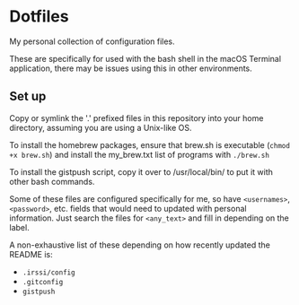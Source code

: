 # Dotfiles

My personal collection of configuration files.  

These are specifically for used with the bash shell in the macOS Terminal 
application, there may be issues using this in other environments.

## Set up

Copy or symlink the '.' prefixed files in this repository into your home 
directory, assuming you are using a Unix-like OS.

To install the homebrew packages, ensure that brew.sh is executable 
(`chmod +x brew.sh`) and install the my\_brew.txt list of programs with 
`./brew.sh`

To install the gistpush script, copy it over to /usr/local/bin/ to put it with 
other bash commands.

Some of these files are configured specifically for me, so have `<usernames>`, 
`<password>`, etc. fields that would need to updated with personal 
information.  Just search the files for `<any_text>` and fill in depending on 
the label.  

A non-exhaustive list of these depending on how recently updated the README is:  
- `.irssi/config`
- `.gitconfig` 
- `gistpush`
